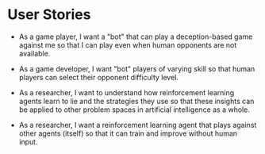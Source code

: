 # User Stories

- As a game player, I want a "bot" that can play a deception-based game against me so that I can play even when human opponents are not available.

- As a game developer, I want "bot" players of varying skill so that human players can select their opponent difficulty level.

- As a researcher, I want to understand how reinforcement learning agents learn to lie and the strategies they use so that these insights can be applied to other problem spaces in artificial intelligence as a whole.

- As a researcher, I want a reinforcement learning agent that plays against other agents (itself) so that it can train and improve without human input.